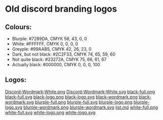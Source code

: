 # Old discord branding logos

## Colours:
* Blurple: #7289DA, CMYK 56, 43, 0, 0
* White: #FFFFFF, CMYK 0, 0, 0, 0
* Greyple: #99AAB5, CMYK 42, 26, 23, 0
* Dark, but not black: #2C2F33, CMYK 74, 65, 59, 60
* Not quite black: #23272A, CMYK 75, 66, 61, 67
* Actually black: #000000, CMYK 0, 0, 0, 100

## Logos:
[Discord-Wordmark-White.png](/assets/images/discord-branding-old/Discord-Wordmark-White.png)
[Discord-Wordmark-White.svg](/assets/images/discord-branding-old/Discord-Wordmark-White.svg)
[black-full.png](/assets/images/discord-branding-old/black-full.png)
[black-full.svg](/assets/images/discord-branding-old/black-full.svg)
[black-logo.png](/assets/images/discord-branding-old/black-logo.png)
[black-logo.svg](/assets/images/discord-branding-old/black-logo.svg)
[black-wordmark.png](/assets/images/discord-branding-old/black-wordmark.png)
[black-wordmark.svg](/assets/images/discord-branding-old/black-wordmark.svg)
[blurple-full.png](/assets/images/discord-branding-old/blurple-full.png)
[blurple-full.svg](/assets/images/discord-branding-old/blurple-full.svg)
[blurple-logo.png](/assets/images/discord-branding-old/blurple-logo.png)
[blurple-logo.svg](/assets/images/discord-branding-old/blurple-logo.svg)
[blurple-wordmark.png](/assets/images/discord-branding-old/blurple-wordmark.png)
[blurple-wordmark.svg](/assets/images/discord-branding-old/blurple-wordmark.svg)
[list.md](/assets/images/discord-branding-old/list.md)
[white-full.png](/assets/images/discord-branding-old/white-full.png)
[white-full.svg](/assets/images/discord-branding-old/white-full.svg)
[white-logo.png](/assets/images/discord-branding-old/white-logo.png)
[white-logo.svg](/assets/images/discord-branding-old/white-logo.svg)

